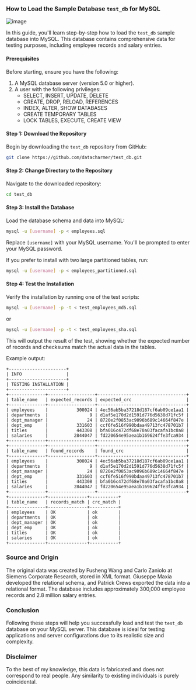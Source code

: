 ### How to Load the Sample Database `test_db` for MySQL

![image](https://github.com/user-attachments/assets/bf49ee56-9730-4ba5-afe5-f370dcf605b4)

In this guide, you'll learn step-by-step how to load the `test_db` sample database into MySQL. This database contains comprehensive data for testing purposes, including employee records and salary entries.

#### Prerequisites
Before starting, ensure you have the following:
1. A MySQL database server (version 5.0 or higher).
2. A user with the following privileges:
   - SELECT, INSERT, UPDATE, DELETE
   - CREATE, DROP, RELOAD, REFERENCES
   - INDEX, ALTER, SHOW DATABASES
   - CREATE TEMPORARY TABLES
   - LOCK TABLES, EXECUTE, CREATE VIEW

#### Step 1: Download the Repository
Begin by downloading the `test_db` repository from GitHub:
```sh
git clone https://github.com/datacharmer/test_db.git
```

#### Step 2: Change Directory to the Repository
Navigate to the downloaded repository:
```sh
cd test_db
```

#### Step 3: Install the Database
Load the database schema and data into MySQL:
```sh
mysql -u [username] -p < employees.sql
```
Replace `[username]` with your MySQL username. You'll be prompted to enter your MySQL password.

If you prefer to install with two large partitioned tables, run:
```sh
mysql -u [username] -p < employees_partitioned.sql
```

#### Step 4: Test the Installation
Verify the installation by running one of the test scripts:
```sh
mysql -u [username] -p -t < test_employees_md5.sql
```
or
```sh
mysql -u [username] -p -t < test_employees_sha.sql
```
This will output the result of the test, showing whether the expected number of records and checksums match the actual data in the tables.

Example output:
```
+----------------------+
| INFO                 |
+----------------------+
| TESTING INSTALLATION |
+----------------------+
+--------------+------------------+----------------------------------+
| table_name   | expected_records | expected_crc                     |
+--------------+------------------+----------------------------------+
| employees    |           300024 | 4ec56ab5ba37218d187cf6ab09ce1aa1 |
| departments  |                9 | d1af5e170d2d1591d776d5638d71fc5f |
| dept_manager |               24 | 8720e2f0853ac9096b689c14664f847e |
| dept_emp     |           331603 | ccf6fe516f990bdaa49713fc478701b7 |
| titles       |           443308 | bfa016c472df68e70a03facafa1bc0a8 |
| salaries     |          2844047 | fd220654e95aea1b169624ffe3fca934 |
+--------------+------------------+----------------------------------+
+--------------+------------------+----------------------------------+
| table_name   | found_records    | found_crc                        |
+--------------+------------------+----------------------------------+
| employees    |           300024 | 4ec56ab5ba37218d187cf6ab09ce1aa1 |
| departments  |                9 | d1af5e170d2d1591d776d5638d71fc5f |
| dept_manager |               24 | 8720e2f0853ac9096b689c14664f847e |
| dept_emp     |           331603 | ccf6fe516f990bdaa49713fc478701b7 |
| titles       |           443308 | bfa016c472df68e70a03facafa1bc0a8 |
| salaries     |          2844047 | fd220654e95aea1b169624ffe3fca934 |
+--------------+------------------+----------------------------------+
+--------------+---------------+-----------+
| table_name   | records_match | crc_match |
+--------------+---------------+-----------+
| employees    | OK            | ok        |
| departments  | OK            | ok        |
| dept_manager | OK            | ok        |
| dept_emp     | OK            | ok        |
| titles       | OK            | ok        |
| salaries     | OK            | ok        |
+--------------+---------------+-----------+
```

### Source and Origin
The original data was created by Fusheng Wang and Carlo Zaniolo at Siemens Corporate Research, stored in XML format. Giuseppe Maxia developed the relational schema, and Patrick Crews exported the data into a relational format. The database includes approximately 300,000 employee records and 2.8 million salary entries.

### Conclusion
Following these steps will help you successfully load and test the `test_db` database on your MySQL server. This database is ideal for testing applications and server configurations due to its realistic size and complexity.

### Disclaimer
To the best of my knowledge, this data is fabricated and does not correspond to real people. Any similarity to existing individuals is purely coincidental.
